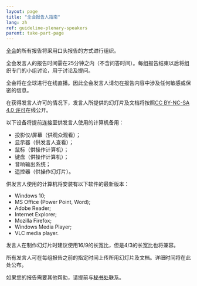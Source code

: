 ```yaml
---
layout: page
title: "全会报告人指南"
lang: zh
ref: guideline-plenary-speakers
parent: take-part-page
---
```

[全会](/zh/programmes/plenary)的所有报告将采用口头报告的方式进行组织。

全会发言人的报告时间需在25分钟之内（不含问答时间）。每组报告结束以后将组织专门的小组讨论，用于讨论及提问。

全会将在全球进行在线直播。因此全会发言人请勿在报告内容中涉及任何敏感或保密的信息。

在获得发言人许可的情况下，发言人所提供的幻灯片及文档将按照[CC BY-NC-SA 4.0 许可](http://creativecommons.org/licenses/by-nc-sa/4.0/)在线公开。

以下设备将提前连接至供发言人使用的计算机备用：
- 投影仪/屏幕（供观众观看）；
- 显示器（供发言人查看）；
- 鼠标（供操作计算机）；
- 键盘（供操作计算机）；
- 音响输出系统；
- 遥控器（供操作幻灯片）。

供发言人使用的计算机将安装有以下软件的最新版本：
- Windows 10;
- MS Office (Power Point, Word);
- Adobe Reader;
- Internet Explorer;
- Mozilla Firefox;
- Windows Media Player;
- VLC media player.

发言人在制作幻灯片时建议使用16/9的长宽比，但是4/3的长宽比也将兼容。

所有发言人可在每组报告之前的指定时间上传所用幻灯片及文档。详细时间将在此处公布。

如果您的报告需要其他帮助，请提前与[秘书处](/zh/about/sec)联系。